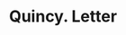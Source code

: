 ---
doi: 10.7916/D82R53QS
date_other: '1890'
date_other_textual: 1890-1899
form: correspondence
genre:
- Letters (correspondence)
name:
- Quincy
object_in_context_url: https://biggert.cul.columbia.edu/items/view/ave_biggert_00438
subject_hierarchical_geographic:
- Boston, Massachusetts, United States
subject_name:
- Quincy
title: Quincy. Letter
sort_title: Quincy. Letter
call_number: ave_biggert_00438
coordinates:
- 42.35805555555556,-71.06361111111111
pid: ave_biggert_00438
identifiers: ave_biggert_00438
permalink: /biggert/ave_biggert_00438/
layout: iiif-image-page
---